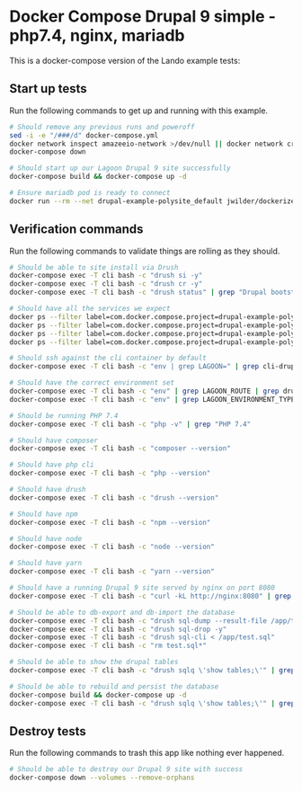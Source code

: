 Docker Compose Drupal 9 simple - php7.4, nginx, mariadb
=======================================================

This is a docker-compose version of the Lando example tests:

Start up tests
--------------

Run the following commands to get up and running with this example.

```bash
# Should remove any previous runs and poweroff
sed -i -e "/###/d" docker-compose.yml
docker network inspect amazeeio-network >/dev/null || docker network create amazeeio-network
docker-compose down

# Should start up our Lagoon Drupal 9 site successfully
docker-compose build && docker-compose up -d

# Ensure mariadb pod is ready to connect
docker run --rm --net drupal-example-polysite_default jwilder/dockerize dockerize -wait tcp://mariadb:3306 -timeout 1m
```

Verification commands
---------------------

Run the following commands to validate things are rolling as they should.

```bash
# Should be able to site install via Drush
docker-compose exec -T cli bash -c "drush si -y"
docker-compose exec -T cli bash -c "drush cr -y"
docker-compose exec -T cli bash -c "drush status" | grep "Drupal bootstrap" | grep "Successful"

# Should have all the services we expect
docker ps --filter label=com.docker.compose.project=drupal-example-polysite | grep Up | grep drupal-example-polysite_nginx_1
docker ps --filter label=com.docker.compose.project=drupal-example-polysite | grep Up | grep drupal-example-polysite_mariadb_1
docker ps --filter label=com.docker.compose.project=drupal-example-polysite | grep Up | grep drupal-example-polysite_php_1
docker ps --filter label=com.docker.compose.project=drupal-example-polysite | grep Up | grep drupal-example-polysite_cli_1

# Should ssh against the cli container by default
docker-compose exec -T cli bash -c "env | grep LAGOON=" | grep cli-drupal

# Should have the correct environment set
docker-compose exec -T cli bash -c "env" | grep LAGOON_ROUTE | grep drupal-example-polysite.docker.amazee.io
docker-compose exec -T cli bash -c "env" | grep LAGOON_ENVIRONMENT_TYPE | grep development

# Should be running PHP 7.4
docker-compose exec -T cli bash -c "php -v" | grep "PHP 7.4"

# Should have composer
docker-compose exec -T cli bash -c "composer --version"

# Should have php cli
docker-compose exec -T cli bash -c "php --version"

# Should have drush
docker-compose exec -T cli bash -c "drush --version"

# Should have npm
docker-compose exec -T cli bash -c "npm --version"

# Should have node
docker-compose exec -T cli bash -c "node --version"

# Should have yarn
docker-compose exec -T cli bash -c "yarn --version"

# Should have a running Drupal 9 site served by nginx on port 8080
docker-compose exec -T cli bash -c "curl -kL http://nginx:8080" | grep "Welcome to Drush Site-Install"

# Should be able to db-export and db-import the database
docker-compose exec -T cli bash -c "drush sql-dump --result-file /app/test.sql"
docker-compose exec -T cli bash -c "drush sql-drop -y"
docker-compose exec -T cli bash -c "drush sql-cli < /app/test.sql"
docker-compose exec -T cli bash -c "rm test.sql*"

# Should be able to show the drupal tables
docker-compose exec -T cli bash -c "drush sqlq \'show tables;\'" | grep users

# Should be able to rebuild and persist the database
docker-compose build && docker-compose up -d
docker-compose exec -T cli bash -c "drush sqlq \'show tables;\'" | grep users
```

Destroy tests
-------------

Run the following commands to trash this app like nothing ever happened.

```bash
# Should be able to destroy our Drupal 9 site with success
docker-compose down --volumes --remove-orphans
```
